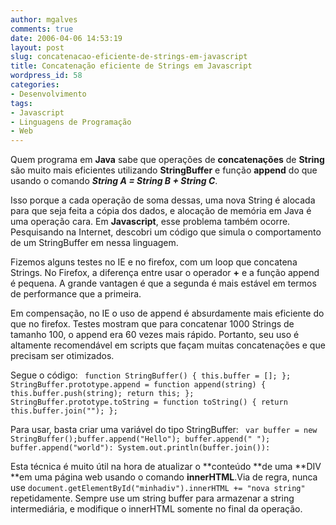 ```yaml
---
author: mgalves
comments: true
date: 2006-04-06 14:53:19
layout: post
slug: concatenacao-eficiente-de-strings-em-javascript
title: Concatenação eficiente de Strings em Javascript
wordpress_id: 58
categories:
- Desenvolvimento
tags:
- Javascript
- Linguagens de Programação
- Web
---
```


Quem programa em **Java** sabe que operações de **concatenações** de **String** são muito mais eficientes utilizando **StringBuffer** e função **append** do que usando o comando _**String A = String B + String C**_.

Isso porque a cada operação de soma dessas, uma nova String é alocada para que seja feita a cópia dos dados, e alocação de memória em Java é uma operação cara. Em **Javascript**, esse problema também ocorre. Pesquisando na Internet, descobri um código que simula o comportamento de um StringBuffer em nessa linguagem.

Fizemos alguns testes no IE e no firefox, com um loop que concatena Strings. No Firefox, a diferença entre usar o operador **+** e a função append é pequena. A grande vantagen é que a segunda é mais estável em termos de performance que a primeira.

Em compensação, no IE o uso de append é absurdamente mais eficiente do que no firefox. Testes mostram que para concatenar 1000 Strings de tamanho 100, o append era 60 vezes mais rápido. Portanto, seu uso é altamente recomendável em scripts que façam muitas concatenações e que precisam ser otimizados.

Segue o código:
`
function StringBuffer() {
this.buffer = [];
};
StringBuffer.prototype.append = function append(string) {
this.buffer.push(string);
return this;
};
StringBuffer.prototype.toString = function toString() {
return this.buffer.join("");
};`

Para usar, basta criar uma variável do tipo StringBuffer:
`
var buffer = new StringBuffer();buffer.append("Hello");
buffer.append(" ");
buffer.append("world"):
System.out.println(buffer.join()):`

Esta técnica é muito útil na hora de atualizar o **conteúdo **de uma **DIV **em uma página web usando o comando **innerHTML**.Via de regra, nunca use `document.getElementById("minhadiv").innerHTML += "nova string"` repetidamente. Sempre use um string buffer para armazenar a string intermediária, e modifique o innerHTML somente no final da operação.
